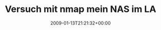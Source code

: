 ---
retweeted: false
source: <a href="http://twitter.com" rel="nofollow">Twitter Web Client</a>
entities:
  hashtags:
  - text: fail
    indices:
    - '108'
    - '113'
  - text: grossbuchstaben
    indices:
    - '114'
    - '130'
  symbols: []
  user_mentions: []
  urls: []
display_text_range:
- '0'
- '130'
favorite_count: '0'
id_str: '1116648441'
truncated: false
retweet_count: '0'
id: '1116648441'
created_at: Tue Jan 13 21:21:32 +0000 2009
favorited: false
full_text: 'Versuch mit nmap mein NAS im LAN zu wiederzufinden, nachdem [@sunrise2k5](https://twitter.com/sunrise2k5)
  heimtückisch den DHCP resettet hat. #fail #grossbuchstaben'
lang: de
tags:
- fail
- grossbuchstaben
- pesos:twitter
date: '2009-01-13T21:21:32+00:00'
src: https://twitter.com/bascht/status/1116648441
original_url: https://twitter.com/bascht/status/1116648441
type: twitter_tweet
text: 'Versuch mit nmap mein NAS im LAN zu wiederzufinden, nachdem [@sunrise2k5](https://twitter.com/sunrise2k5)
  heimtückisch den DHCP resettet hat. #fail #grossbuchstaben'
title: Versuch mit nmap mein NAS im LA

---